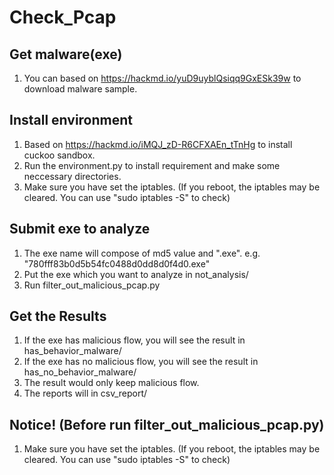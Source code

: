# Check_Pcap

## Get malware(exe)
1. You can based on https://hackmd.io/yuD9uyblQsiqq9GxESk39w to download malware sample.

## Install environment
1. Based on https://hackmd.io/iMQJ_zD-R6CFXAEn_tTnHg to install cuckoo sandbox.
2. Run the environment.py to install requirement and make some neccessary directories.
3. Make sure you have set the iptables. (If you reboot, the iptables may be cleared. You can use "sudo iptables -S" to check)

## Submit exe to analyze
1. The exe name will compose of md5 value and ".exe". e.g. "780fff83b0d5b54fc0488d0dd8d0f4d0.exe"
2. Put the exe which you want to analyze in not_analysis/
3. Run filter_out_malicious_pcap.py

## Get the Results
1. If the exe has malicious flow, you will see the result in has_behavior_malware/
2. If the exe has no malicious flow, you will see the result in has_no_behavior_malware/
3. The result would only keep malicious flow.
4. The reports will in csv_report/

## Notice! (Before run filter_out_malicious_pcap.py)
1. Make sure you have set the iptables. (If you reboot, the iptables may be cleared. You can use "sudo iptables -S" to check)
